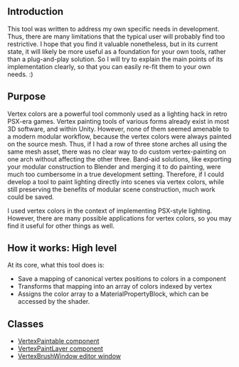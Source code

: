## Introduction
This tool was written to address my own specific needs in development. Thus, there are many limitations that the typical user will probably find too restrictive. I hope that you find it valuable nonetheless, but in its current state, it will likely be more useful as a foundation for your own tools, rather than a plug-and-play solution. So I will try to explain the main points of its implementation clearly, so that you can easily re-fit them to your own needs. :)

## Purpose
Vertex colors are a powerful tool commonly used as a lighting hack in retro PSX-era games. Vertex painting tools of various forms already exist in most 3D software, and within Unity. However, none of them seemed amenable to a modern modular workflow, because the vertex colors were always painted on the source mesh. Thus, if I had a row of three stone arches all using the same mesh asset, there was no clear way to do custom vertex-painting on one arch without affecting the other three. Band-aid solutions, like exporting your modular construction to Blender and merging it to do painting, were much too cumbersome in a true development setting. Therefore, if I could develop a tool to paint lighting directly into scenes via vertex colors, while still preserving the benefits of modular scene construction, much work could be saved.

I used vertex colors in the context of implementing PSX-style lighting. However, there are many possible applications for vertex colors, so you may find it useful for other things as well.

## How it works: High level
At its core, what this tool does is:
- Save a mapping of canonical vertex positions to colors in a component
- Transforms that mapping into an array of colors indexed by vertex
- Assigns the color array to a MaterialPropertyBlock, which can be accessed by the shader.

## Classes
- [VertexPaintable component](VertexPaintable.md)
- [VertexPaintLayer component](VertexPaintLayer.md)
- [VertexBrushWindow editor window](VertexBrushWindow.md)
